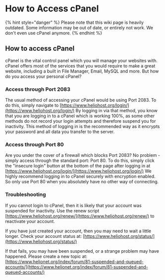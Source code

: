 # How to Access cPanel
{% hint style="danger" %} Please note that this wiki page is heavily outdated. Some information may be out of date, or entirely not work. We don't even use cPanel anymore. {% endhint %}
## How to access cPanel <a id="firstHeading"></a>

cPanel is the vital control panel which you will manage your websites with. cPanel offers most of the services that you would require to make a great website, including a built in File Manager, Email, MySQL and more. But how do you access your personal cPanel?

### Access through Port 2083

The usual method of accessing your cPanel would be using Port 2083. To do this, simply navigate to [https://www.heliohost.org/login/](https://www.heliohost.org/login/) By logging in via that method, you know that you are logging in to a cPanel which is working 100%, as some other methods do not record your login attempts and therefore suspend you for inactivity. This method of logging in is the recommended way as it encrypts your password and all data you transfer to the server.

### Access through Port 80

Are you under the cover of a firewall which blocks Port 2083? No problem - simply access through the standard port: Port 80. To do this, simply click the "insecure login" button at the bottom of the page after logging in at [https://www.heliohost.org/login/](https://www.heliohost.org/login/) We highly recommend logging in to cPanel securely with encryption enabled. So only use Port 80 when you absolutely have no other way of connecting.

### Troubleshooting

If you cannot login to cPanel, then it is likely that your account was suspended for inactivity. Use the renew script [https://www.heliohost.org/renew/](https://www.heliohost.org/renew/) to reactivate your account.

If you have just created your account, then you may need to wait a little longer. Check your account status at: [https://www.heliohost.org/status/](https://www.heliohost.org/status/)

If that fails, you may have been suspended, or a strange problem may have happened. Please create a new topic at: [https://www.helionet.org/index/forum/81-suspended-and-queued-accounts/](https://www.helionet.org/index/forum/81-suspended-and-queued-accounts/)

